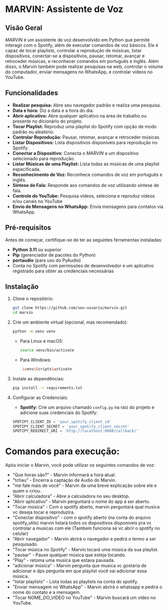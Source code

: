# MARVIN: Assistente de Voz

## Visão Geral

*MARVIN* é um assistente de voz desenvolvido em Python que permite interagir com o Spotify, além de executar comandos de voz básicos. Ele é capaz de tocar playlists, controlar a reprodução de músicas, listar dispositivos, conectar-se a dispositivos, pausar, retomar, avançar e retroceder músicas, e reconhecer comandos em português e inglês. Além disso, o Marvin também pode realizar pesquisas na web, controlar o volume do computador, enviar mensagens no WhatsApp, e controlar vídeos no YouTube.

## Funcionalidades

- **Realizar pesquisa:** Abre seu navegador padrão e realiza uma pesquisa.
- **Data e hora:** Diz a data e a hora do dia.
- **Abrir aplicativo:** Abre qualquer aplicativo na área de trabalho ou presente no dicionário do projeto.
- **Tocar Playlist:** Reproduz uma playlist do Spotify com opção de modo padrão ou aleatório.
- **Controlar Reprodução:** Pausar, retomar, avançar e retroceder músicas.
- **Listar Dispositivos:** Lista dispositivos disponíveis para reprodução no Spotify.
- **Conectar a Dispositivo:** Conecta o *MARVIN* a um dispositivo selecionado para reprodução.
- **Listar Músicas de uma Playlist:** Lista todas as músicas de uma playlist especificada.
- **Reconhecimento de Voz:** Reconhece comandos de voz em português e inglês.
- **Síntese de Fala:** Responde aos comandos de voz utilizando síntese de fala.
- **Controle do YouTube:** Pesquisa vídeos, seleciona e reproduz vídeos e/ou canais no YouTube
- **Envio de Mensagens no WhatsApp:** Envia mensagens para contatos via WhatsApp.

## Pré-requisitos

Antes de começar, certifique-se de ter as seguintes ferramentas instaladas:

- **Python 3.11** ou superior
- **Pip** (gerenciador de pacotes do Python)
- **portaudio** (para uso do PyAudio)
- Conta no Spotify com permissões de desenvolvedor e um aplicativo registrado para obter as credenciais necessárias

## Instalação

1. Clone o repositório:

    ```bash
    git clone https://github.com/seu-usuario/marvin.git
    cd marvin
    ```

2. Crie um ambiente virtual (opcional, mas recomendado):

    ```bash
    python -m venv venv
    ```

    - Para Linux e macOS:

        ```bash
        source venv/bin/activate
        ```

    - Para Windows:

        ```bash
        .\venv\Scripts\activate
        ```

3. Instale as dependências:

    ```bash
    pip install -r requirements.txt
    ```

4. Configurar as Credenciais:

    - **Spotify:** Crie um arquivo chamado `config.py` na raiz do projeto e adicione suas credenciais do Spotify:

    ```python
    SPOTIPY_CLIENT_ID = 'your_spotify_client_id'
    SPOTIPY_CLIENT_SECRET = 'your_spotify_client_secret'
    SPOTIPY_REDIRECT_URI = 'http://localhost:8888/callback/'
    ```

# Comandos para execução:
Após iniciar o Marvin, você pode utilizar os seguintes comandos de voz:

- "Que horas são?" - Marvin informará a hora atual.
- "tchau" - Encerra a captação de Audio do Marvin.
- "me fale mais de você" - Marvin da uma breve explicação sobre ele e quem o criou.
- "Abrir calculadora" - Abre a calculadora no seu desktop.
- "Abrir aplicativo" - Marvin perguntará o nome do app a ser aberto.
- "Tocar música" -  Com o spotify aberto, marvin perguntará qual musica vc deseja tocar e reproduzira.
- "Conectar dispositivo" - com o spotify aberto (na conta do arquivo spotify_utils) marvin listará todos os dispositivos disponiveis pra vc controlar a musicas com ele (Tambem funciona se vc abrir o spotify no celular) 
- "Abrir navegador" - Marvin abrirá o navegador e pedirá o termo a ser pesquisado.
- "Tocar música no Spotify" - Marvin tocará uma música da sua playlist.
- "pausar" - Pause qualquer música que esteja tocando.
- "Play" - retoma uma musica que estava pausada.
- "adicionar música" - Marvin pergunta que musica vc gostaria de adicionar e dps pergunta em que playlist você vai adicionar essa música.
- "listar playlists" - Lista todas as playlists na conta do spotify.
- "Enviar mensagem no WhatsApp" - Marvin abrirá o whatsapp e pedirá o nome do contato e a mensagem.
- "Tocar NOME_DO_VIDEO no YouTube" - Marvin buscará um vídeo no YouTube.
